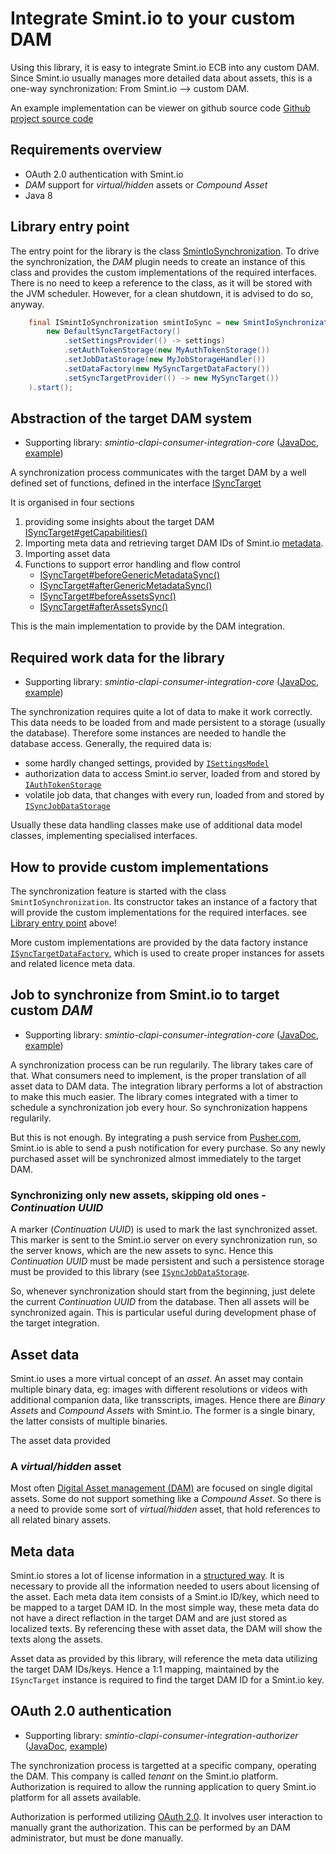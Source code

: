 Integrate Smint.io to your custom DAM
=====================================

Using this library, it is easy to integrate Smint.io ECB into any custom
DAM. Since Smint.io usually manages more detailed data about assets, this
is a one-way synchronization: From Smint.io --> custom DAM.


An example implementation can be viewer on github source code
[Github project source
code](https://github.com/smintio/CLAPI-C-Integration-Core-Java/tree/master/smintio-clapi-consumer-integration-application/src/main/java/io/smint/clapi/consumer/integration/app)


Requirements overview
----------------------

* OAuth 2.0 authentication with Smint.io
* *DAM* support for *virtual/hidden* assets or *Compound Asset*
* Java 8



Library entry point
-------------------

The entry point for the library is the class
[SmintIoSynchronization](smintio-clapi-consumer-integration-core/1/io/smint/clapi/consumer/integration/core/SmintIoSynchronization.html).
To drive the synchronization, the *DAM* plugin needs to create an instance
of this class and provides the custom implementations of the required
interfaces. There is no need to keep a reference to the class, as it will be
stored with the JVM scheduler. However, for a clean shutdown, it is advised
to do so, anyway.


```Java
    final ISmintIoSynchronization smintIoSync = new SmintIoSynchronization(
        new DefaultSyncTargetFactory()
            .setSettingsProvider(() -> settings)
            .setAuthTokenStorage(new MyAuthTokenStorage())
            .setJobDataStorage(new MyJobStorageHandler())
            .setDataFactory(new MySyncTargetDataFactory())
            .setSyncTargetProvider(() -> new MySyncTarget())
    ).start();
```



Abstraction of the target DAM system
------------------------------------

* Supporting library: <em>smintio-clapi-consumer-integration-core</em>
  ([JavaDoc](smintio-clapi-consumer-integration-core/1/),
  [example](example-core.md))


A synchronization process communicates with the target DAM by a well defined
set of functions, defined in the interface [ISyncTarget](smintio-clapi-consumer-integration-core/1/io/smint/clapi/consumer/integration/core/target/ISyncTarget.html)

It is organised in four sections

1. providing some insights about the target DAM
   [ISyncTarget#getCapabilities()](smintio-clapi-consumer-integration-core/1/io/smint/clapi/consumer/integration/core/target/ISyncTarget.html#getCapabilities--)
2. Importing meta data and retrieving target DAM IDs of Smint.io
    [metadata](metadata.md).
3. Importing asset data
4. Functions to support error handling and flow control
    * [ISyncTarget#beforeGenericMetadataSync()](smintio-clapi-consumer-integration-core/1/io/smint/clapi/consumer/integration/core/target/ISyncTarget.html#beforeGenericMetadataSync--)
    * [ISyncTarget#afterGenericMetadataSync()](smintio-clapi-consumer-integration-core/1/io/smint/clapi/consumer/integration/core/target/ISyncTarget.html#afterGenericMetadataSync--)
    * [ISyncTarget#beforeAssetsSync()](smintio-clapi-consumer-integration-core/1/io/smint/clapi/consumer/integration/core/target/ISyncTarget.html#beforeAssetsSync--)
    * [ISyncTarget#afterAssetsSync()](smintio-clapi-consumer-integration-core/1/io/smint/clapi/consumer/integration/core/target/ISyncTarget.html#afterAssetsSync--)

 
This is the main implementation to provide by the DAM integration.




Required work data for the library
----------------------------------

* Supporting library: <em>smintio-clapi-consumer-integration-core</em>
  ([JavaDoc](smintio-clapi-consumer-integration-core/1/),
  [example](https://github.com/smintio/CLAPI-C-Integration-Core-Java/blob/master/smintio-clapi-consumer-integration-application/src/main/java/io/smint/clapi/consumer/integration/app/ExampleApplication.java))


The synchronization requires quite a lot of data to make it work
correctly. This data needs to be loaded from and made
persistent to a storage (usually the database). Therefore some instances are
needed to handle the database access. Generally, the required data is:

* some hardly changed settings, provided by
  [`ISettingsModel`](smintio-clapi-consumer-integration-core/1/io/smint/clapi/consumer/integration/core/configuration/models/ISettingsModel.html)
* authorization data to access Smint.io server, loaded from and stored by
  [`IAuthTokenStorage`](smintio-clapi-consumer-integration-core/1/io/smint/clapi/consumer/integration/core/configuration/IAuthTokenStorage.html)
* volatile job data, that changes with every run, loaded from and stored by
  [`ISyncJobDataStorage`](smintio-clapi-consumer-integration-core/1/io/smint/clapi/consumer/integration/core/configuration/ISyncJobDataStorage.html)


Usually these data handling classes make use of additional data model
classes, implementing specialised interfaces.



How to provide custom implementations
-------------------------------------

The synchronization feature is started with the class `SmintIoSynchronization`.
Its constructor takes an instance of a factory that will provide the custom
implementations for the required interfaces. see [Library entry
point](#library-entry-point) above!


More custom implementations are provided by the data factory instance
[`ISyncTargetDataFactory`](https://smintio.github.io/CLAPI-C-Integration-Core-Java/smintio-clapi-consumer-integration-core/1/io/smint/clapi/consumer/integration/core/target/ISyncTargetDataFactory.html),
which is used to create proper instances for assets and related licence
meta data.




Job to synchronize from Smint.io to target custom *DAM*
-------------------------------------------------------

* Supporting library: <em>smintio-clapi-consumer-integration-core</em>
  ([JavaDoc](smintio-clapi-consumer-integration-core/1/),
  [example](example-core.md))


A synchronization process can be run regularily. The library takes care of
that. What consumers need to implement, is the proper translation of all
asset data to DAM data. The integration library performs a lot of
abstraction to make this much easier. The library comes integrated with a
timer to schedule a synchronization job every hour. So synchronization
happens regularily.


But this is not enough. By integrating a push service from
[Pusher.com](https://pusher.com), Smint.io is able to send a push
notification for every purchase. So any newly purchased asset will be
synchronized almost immediately to the target DAM.


### Synchronizing only new assets, skipping old ones - *Continuation UUID*

A marker (*Continuation UUID*) is used to mark the last synchronized
asset. This marker is sent to the Smint.io server on every synchronization
run, so the server knows, which are the new assets to sync. Hence
this *Continuation UUID* must be made persistent and such a persistence
storage must be provided to this library (see
[`ISyncJobDataStorage`](https://smintio.github.io/CLAPI-C-Integration-Core-Java/smintio-clapi-consumer-integration-core/1/io/smint/clapi/consumer/integration/core/configuration/ISyncJobDataStorage.html).

So, whenever synchronization should start from the beginning, just delete
the current *Continuation UUID* from the database. Then all assets will be
synchronized again. This is particular useful during development phase of
the target integration.




Asset data
----------

Smint.io uses a more virtual concept of an *asset*. An asset may contain
multiple binary data, eg: images with different resolutions or videos
with additional companion data, like transscripts, images.
Hence there are *Binary Assets* and *Compound Assets* with Smint.io.
The former is a single binary, the latter consists of multiple binaries.

The asset data provided

### A *virtual/hidden* asset

Most often [Digital Asset management (DAM)](https://en.wikipedia.org/wiki/Digital_asset_management)
are focused on single digital assets. Some do not support something
like a *Compound Asset*. So there is a need to provide some
sort of *virtual/hidden* asset, that hold references to all related binary
assets.



Meta data
---------

Smint.io stores a lot of license information in a [structured way](metadata.md). It is
necessary to provide all the information needed to users about licensing
of the asset. Each meta data item consists of a Smint.io ID/key, which need
to be mapped to a target DAM ID. In the most simple way, these meta data do
not have a direct reflaction in the target DAM and are just stored as
localized texts. By referencing these with asset data, the DAM will show
the texts along the assets.

Asset data as provided by this library, will reference the meta data
utilizing the target DAM IDs/keys. Hence a 1:1 mapping, maintained by the
`ISyncTarget` instance is required to find the target DAM ID for a Smint.io
key.



OAuth 2.0  authentication
-------------------------

* Supporting library: <em>smintio-clapi-consumer-integration-authorizer</em>
  ([JavaDoc](smintio-clapi-consumer-integration-authorizer/1/),
  [example](example-oauth.md))


The synchronization process is targetted at a specific company, operating
the DAM. This company is called *tenant* on the Smint.io platform.
Authorization is required to allow the running application to query Smint.io
platform for all assets available.

Authorization is performed utilizing [OAuth 2.0](https://oauth.net/2/).
It involves user interaction to manually grant the authorization. This can
be performed by an DAM administrator, but must be done manually.
